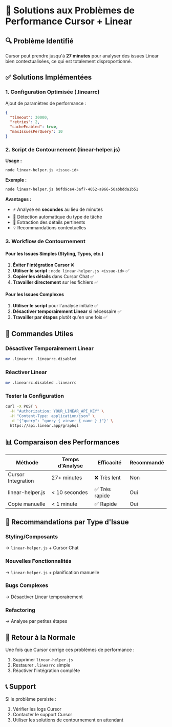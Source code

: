 # 🚀 Solutions aux Problèmes de Performance Cursor + Linear

## 🔍 Problème Identifié

Cursor peut prendre jusqu'à **27 minutes** pour analyser des issues Linear bien contextualisées, ce qui est totalement disproportionné.

## ✅ Solutions Implémentées

### **1. Configuration Optimisée (.linearrc)**

Ajout de paramètres de performance :

```json
{
  "timeout": 30000,
  "retries": 2,
  "cacheEnabled": true,
  "maxIssuesPerQuery": 10
}
```

### **2. Script de Contournement (linear-helper.js)**

**Usage :**
```bash
node linear-helper.js <issue-id>
```

**Exemple :**
```bash
node linear-helper.js b0fd9ce4-3af7-4052-a966-50abbdda1b51
```

**Avantages :**
- ⚡ Analyse en **secondes** au lieu de minutes
- 🎯 Détection automatique du type de tâche
- 📝 Extraction des détails pertinents
- 💡 Recommandations contextuelles

### **3. Workflow de Contournement**

#### **Pour les Issues Simples (Styling, Typos, etc.)**

1. **Éviter l'intégration Cursor** ❌
2. **Utiliser le script** : `node linear-helper.js <issue-id>` ✅
3. **Copier les détails** dans Cursor Chat ✅
4. **Travailler directement** sur les fichiers ✅

#### **Pour les Issues Complexes**

1. **Utiliser le script** pour l'analyse initiale ✅
2. **Désactiver temporairement Linear** si nécessaire ✅
3. **Travailler par étapes** plutôt qu'en une fois ✅

## 🔧 Commandes Utiles

### **Désactiver Temporairement Linear**
```bash
mv .linearrc .linearrc.disabled
```

### **Réactiver Linear**
```bash
mv .linearrc.disabled .linearrc
```

### **Tester la Configuration**
```bash
curl -X POST \
  -H "Authorization: YOUR_LINEAR_API_KEY" \
  -H "Content-Type: application/json" \
  -d '{"query": "query { viewer { name } }"}' \
  https://api.linear.app/graphql
```

## 📊 Comparaison des Performances

| Méthode | Temps d'Analyse | Efficacité | Recommandé |
|---------|-----------------|------------|------------|
| Cursor Integration | 27+ minutes | ❌ Très lent | Non |
| linear-helper.js | < 10 secondes | ✅ Très rapide | Oui |
| Copie manuelle | < 1 minute | ✅ Rapide | Oui |

## 🎯 Recommandations par Type d'Issue

### **Styling/Composants** 
→ `linear-helper.js` + Cursor Chat

### **Nouvelles Fonctionnalités**
→ `linear-helper.js` + planification manuelle

### **Bugs Complexes**
→ Désactiver Linear temporairement

### **Refactoring**
→ Analyse par petites étapes

## 🔄 Retour à la Normale

Une fois que Cursor corrige ces problèmes de performance :

1. Supprimer `linear-helper.js`
2. Restaurer `.linearrc` simple
3. Réactiver l'intégration complète

## 📞 Support

Si le problème persiste :
1. Vérifier les logs Cursor
2. Contacter le support Cursor
3. Utiliser les solutions de contournement en attendant


